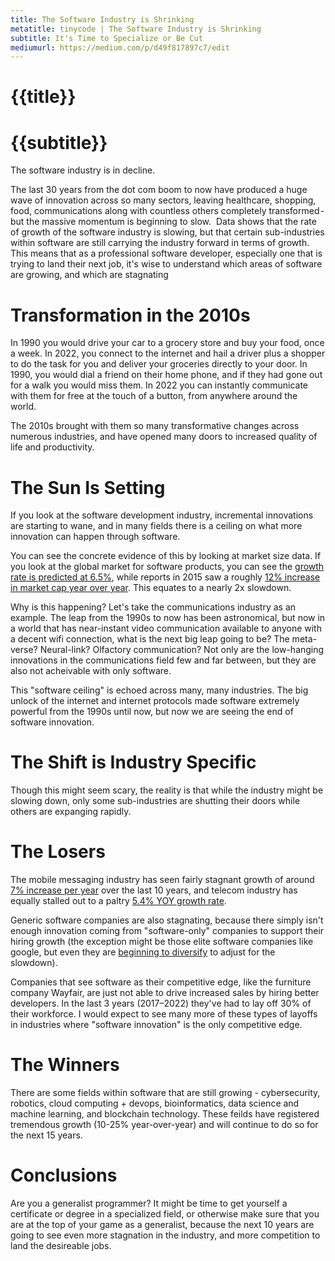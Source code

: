 ```yaml
---
title: The Software Industry is Shrinking
metatitle: tinycode | The Software Industry is Shrinking
subtitle: It's Time to Specialize or Be Cut
mediumurl: https://medium.com/p/d49f817897c7/edit
---
```


# {{title}}
# {{subtitle}}

The software industry is in decline.

The last 30 years from the dot com boom to now have produced a huge wave of innovation across so many sectors, leaving healthcare, shopping, food, communications along with countless others completely transformed - but the massive momentum is beginning to slow. 
Data shows that the rate of growth of the software industry is slowing, but that certain sub-industries within software are still carrying the industry forward in terms of growth. 
This means that as a professional software developer, especially one that is trying to land their next job, it's wise to understand which areas of software are growing, and which are stagnating

# Transformation in the 2010s 
In 1990 you would drive your car to a grocery store and buy your food, once a week. In 2022, you connect to the internet and hail a driver plus a shopper to do the task for you and deliver your groceries directly to your door. In 1990, you would dial a friend on their home phone, and if they had gone out for a walk you would miss them. In 2022 you can instantly communicate with them for free at the touch of a button, from anywhere around the world. 

The 2010s brought with them so many transformative changes across numerous industries, and have opened many doors to increased quality of life and productivity.  

# The Sun Is Setting
If you look at the software development industry, incremental innovations are starting to wane, and in many fields there is a ceiling on what more innovation can happen through software. 

You can see the concrete evidence of this by looking at market size data. If you look at the global market for software products, you can see the [growth rate is predicted at 6.5%](https://www.statista.com/outlook/tmo/software/worldwide), while reports in 2015 saw a roughly [12% increase in market cap year over year](https://www.automation.com/en-us/articles/2016-1/engineering-software-market-to-reach-5034-bn-in-20). This equates to a nearly 2x slowdown.  

Why is this happening? Let's take the communications industry as an example. The leap from the 1990s to now has been astronomical, but now in a world that has near-instant video communication available to anyone with a decent wifi connection, what is the next big leap going to be? The meta-verse? Neural-link? Olfactory communication? Not only are the low-hanging innovations in the communications field few and far between, but they are also not acheivable with only software. 

This "software ceiling" is echoed across many, many industries. The big unlock of the internet and internet protocols made software extremely powerful from the 1990s until now, but now we are seeing the end of software innovation.

# The Shift is Industry Specific
Though this might seem scary, the reality is that while the industry might be slowing down, only some sub-industries are shutting their doors while others are expanging rapidly.

# The Losers
The mobile messaging industry has seen fairly stagnant growth of around [7% increase per year](https://medium.com/r/?url=https%3A%2F%2Fwww.grandviewresearch.com%2Findustry-analysis%2Fglobal-telecom-services-market) over the last 10 years, and telecom industry has equally stalled out to a paltry [5.4% YOY growth rate](https://medium.com/r/?url=https%3A%2F%2Fwww.grandviewresearch.com%2Findustry-analysis%2Fglobal-telecom-services-market).

Generic software companies are also stagnating, because there simply isn't enough innovation coming from "software-only" companies to support their hiring growth (the exception might be those elite software companies like google, but even they are [beginning to diversify](https://medium.com/r/?url=https%3A%2F%2Fhealth.google%2F) to adjust for the slowdown). 

Companies that see software as their competitive edge, like the furniture company Wayfair, are just not able to drive increased sales by hiring better developers. In the last 3 years (2017–2022) they've had to lay off 30% of their workforce. I would expect to see many more of these types of layoffs in industries where "software innovation" is the only competitive edge.

# The Winners

There are some fields within software that are still growing - cybersecurity, robotics, cloud computing + devops, bioinformatics, data science and machine learning, and blockchain technology. These feilds have registered tremendous growth (10-25% year-over-year) and will continue to do so for the next 15 years. 

# Conclusions
Are you a generalist programmer? It might be time to get yourself a certificate or degree in a specialized field, or otherwise make sure that you are at the top of your game as a generalist, because the next 10 years are going to see even more stagnation in the industry, and more competition to land the desireable jobs.